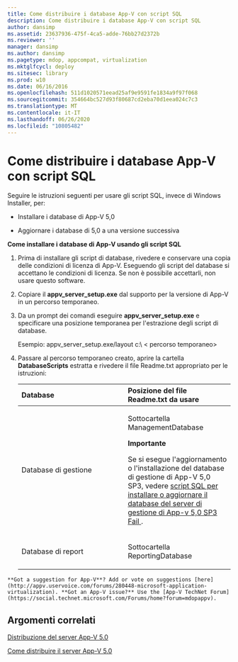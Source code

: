 ```yaml
---
title: Come distribuire i database App-V con script SQL
description: Come distribuire i database App-V con script SQL
author: dansimp
ms.assetid: 23637936-475f-4ca5-adde-76bb27d2372b
ms.reviewer: ''
manager: dansimp
ms.author: dansimp
ms.pagetype: mdop, appcompat, virtualization
ms.mktglfcycl: deploy
ms.sitesec: library
ms.prod: w10
ms.date: 06/16/2016
ms.openlocfilehash: 511d1020571eead25af9e9591fe1834a9f97f068
ms.sourcegitcommit: 354664bc527d93f80687cd2eba70d1eea024c7c3
ms.translationtype: MT
ms.contentlocale: it-IT
ms.lasthandoff: 06/26/2020
ms.locfileid: "10805482"
---
```

# Come distribuire i database App-V con script SQL


Seguire le istruzioni seguenti per usare gli script SQL, invece di Windows Installer, per:

-   Installare i database di App-V 5,0

-   Aggiornare i database di 5,0 a una versione successiva

**Come installare i database di App-V usando gli script SQL**

1. Prima di installare gli script di database, rivedere e conservare una copia delle condizioni di licenza di App-V. Eseguendo gli script del database si accettano le condizioni di licenza. Se non è possibile accettarli, non usare questo software.

2. Copiare il **appv\_server\_setup.exe** dal supporto per la versione di App-V in un percorso temporaneo.

3. Da un prompt dei comandi eseguire **appv\_server\_setup.exe** e specificare una posizione temporanea per l'estrazione degli script di database.

   Esempio: appv\_server\_setup.exe/layout c:\\ &lt; percorso temporaneo&gt;

4. Passare al percorso temporaneo creato, aprire la cartella **DatabaseScripts** estratta e rivedere il file Readme.txt appropriato per le istruzioni:

   <table>
   <colgroup>
   <col width="50%" />
   <col width="50%" />
   </colgroup>
   <thead>
   <tr class="header">
   <th align="left">Database</th>
   <th align="left">Posizione del file Readme.txt da usare</th>
   </tr>
   </thead>
   <tbody>
   <tr class="odd">
   <td align="left"><p>Database di gestione</p></td>
   <td align="left"><p>Sottocartella ManagementDatabase</p>
   <div class="alert">
   <strong>Importante</strong><br/><p>Se si esegue l'aggiornamento o l'installazione del database di gestione di App-V 5,0 SP3, vedere <a href="https://support.microsoft.com/kb/3031340" data-raw-source="[SQL scripts to install or upgrade the App-V 5.0 SP3 Management Server database fail](https://support.microsoft.com/kb/3031340)"> script SQL per installare o aggiornare il database del server di gestione di App-v 5,0 SP3 Fail </a> .</p>
   </div>
   <div>

   </div></td>
   </tr>
   <tr class="even">
   <td align="left"><p>Database di report</p></td>
   <td align="left"><p>Sottocartella ReportingDatabase</p></td>
   </tr>
   </tbody>
   </table>



~~~
**Got a suggestion for App-V**? Add or vote on suggestions [here](http://appv.uservoice.com/forums/280448-microsoft-application-virtualization). **Got an App-V issue?** Use the [App-V TechNet Forum](https://social.technet.microsoft.com/Forums/home?forum=mdopappv).
~~~

## Argomenti correlati


[Distribuzione del server App-V 5.0](deploying-the-app-v-50-server.md)

[Come distribuire il server App-V 5.0](how-to-deploy-the-app-v-50-server-50sp3.md)









